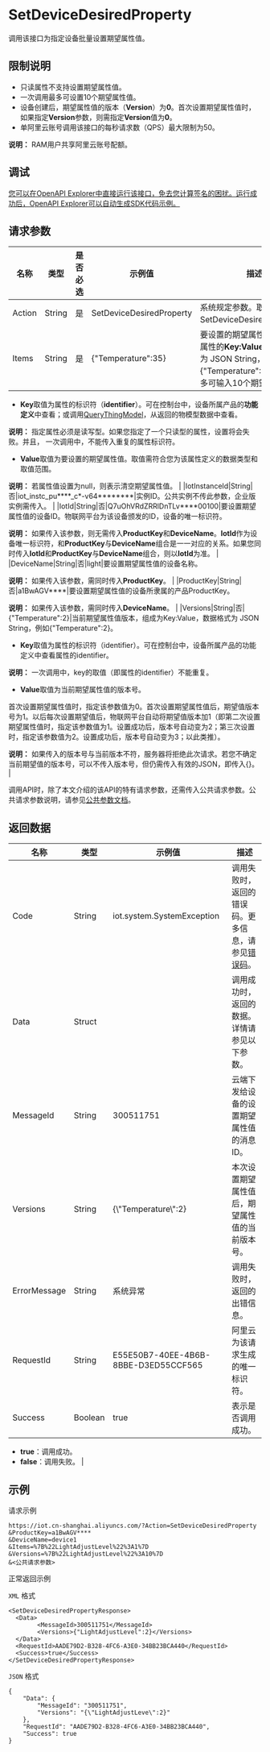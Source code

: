# SetDeviceDesiredProperty

调用该接口为指定设备批量设置期望属性值。

## 限制说明

-   只读属性不支持设置期望属性值。
-   一次调用最多可设置10个期望属性值。
-   设备创建后，期望属性值的版本（**Version**）为**0**。首次设置期望属性值时，如果指定**Version**参数，则需指定**Version**值为**0**。
-   单阿里云账号调用该接口的每秒请求数（QPS）最大限制为50。

**说明：** RAM用户共享阿里云账号配额。


## 调试

[您可以在OpenAPI Explorer中直接运行该接口，免去您计算签名的困扰。运行成功后，OpenAPI Explorer可以自动生成SDK代码示例。](https://api.aliyun.com/#product=Iot&api=SetDeviceDesiredProperty&type=RPC&version=2018-01-20)

## 请求参数

|名称|类型|是否必选|示例值|描述|
|--|--|----|---|--|
|Action|String|是|SetDeviceDesiredProperty|系统规定参数。取值：SetDeviceDesiredProperty。 |
|Items|String|是|\{"Temperature":35\}|要设置的期望属性值，组成为属性的**Key:Value**，数据格式为 JSON String，例如**\{"Temperature":35\}**。最多可输入10个期望属性值。

 -   **Key**取值为属性的标识符（**identifier**）。可在控制台中，设备所属产品的**功能定义**中查看；或调用[QueryThingModel](~~150321~~)，从返回的物模型数据中查看。

**说明：** 指定属性必须是读写型。如果您指定了一个只读型的属性，设置将会失败。并且， 一次调用中，不能传入重复的属性标识符。

-   **Value**取值为要设置的期望属性值。取值需符合您为该属性定义的数据类型和取值范围。

**说明：** 若属性值设置为null，则表示清空期望属性值。 |
|IotInstanceId|String|否|iot\_instc\_pu\*\*\*\*\_c\*-v64\*\*\*\*\*\*\*\*|实例ID。公共实例不传此参数，企业版实例需传入。 |
|IotId|String|否|Q7uOhVRdZRRlDnTLv\*\*\*\*00100|要设置期望属性值的设备ID。物联网平台为该设备颁发的ID，设备的唯一标识符。

 **说明：** 如果传入该参数，则无需传入**ProductKey**和**DeviceName**。**IotId**作为设备唯一标识符，和**ProductKey**与**DeviceName**组合是一一对应的关系。如果您同时传入**IotId**和**ProductKey**与**DeviceName**组合，则以**IotId**为准。 |
|DeviceName|String|否|light|要设置期望属性值的设备名称。

 **说明：** 如果传入该参数，需同时传入**ProductKey**。 |
|ProductKey|String|否|a1BwAGV\*\*\*\*|要设置期望属性值的设备所隶属的产品ProductKey。

 **说明：** 如果传入该参数，需同时传入**DeviceName**。 |
|Versions|String|否|\{"Temperature":2\}|当前期望属性值版本，组成为Key:Value，数据格式为 JSON String，例如\{"Temperature":2\}。

 -   **Key**取值为属性的标识符（identifier）。可在控制台中，设备所属产品的功能定义中查看属性的identifier。

**说明：** 一次调用中，key的取值（即属性的identifier）不能重复。

-   **Value**取值为当前期望属性值的版本号。

首次设置期望属性值时，指定该参数值为0。首次设置期望属性值后，期望值版本号为1。以后每次设置期望值后，物联网平台自动将期望值版本加1（即第二次设置期望属性值时，指定该参数值为1。设置成功后，版本号自动变为2；第三次设置时，指定该参数值为2。设置成功后，版本号自动变为3；以此类推）。

**说明：** 如果传入的版本号与当前版本不符，服务器将拒绝此次请求。若您不确定当前期望值的版本号，可以不传入版本号，但仍需传入有效的JSON，即传入\{\}。 |

调用API时，除了本文介绍的该API的特有请求参数，还需传入公共请求参数。公共请求参数说明，请参见[公共参数文档](~~30561~~)。

## 返回数据

|名称|类型|示例值|描述|
|--|--|---|--|
|Code|String|iot.system.SystemException|调用失败时，返回的错误码。更多信息，请参见[错误码](~~87387~~)。 |
|Data|Struct| |调用成功时，返回的数据。详情请参见以下参数。 |
|MessageId|String|300511751|云端下发给设备的设置期望属性值的消息ID。 |
|Versions|String|\{\\"Temperature\\":2\}|本次设置期望属性值后，期望属性值的当前版本号。 |
|ErrorMessage|String|系统异常|调用失败时，返回的出错信息。 |
|RequestId|String|E55E50B7-40EE-4B6B-8BBE-D3ED55CCF565|阿里云为该请求生成的唯一标识符。 |
|Success|Boolean|true|表示是否调用成功。

 -   **true**：调用成功。
-   **false**：调用失败。 |

## 示例

请求示例

```
https://iot.cn-shanghai.aliyuncs.com/?Action=SetDeviceDesiredProperty
&ProductKey=a1BwAGV****
&DeviceName=device1
&Items=%7B%22LightAdjustLevel%22%3A1%7D
&Versions=%7B%22LightAdjustLevel%22%3A10%7D
&<公共请求参数>
```

正常返回示例

`XML` 格式

```
<SetDeviceDesiredPropertyResponse>
  <Data>
        <MessageId>300511751</MessageId>
        <Versions>{"LightAdjustLevel":2}</Versions>
  </Data>
  <RequestId>AADE79D2-B328-4FC6-A3E0-34BB23BCA440</RequestId>
  <Success>true</Success>
</SetDeviceDesiredPropertyResponse>
```

`JSON` 格式

```
{
    "Data": {
        "MessageId": "300511751",
        "Versions": "{\"LightAdjustLeve\":2}"
    },
    "RequestId": "AADE79D2-B328-4FC6-A3E0-34BB23BCA440",
    "Success": true
}
```


